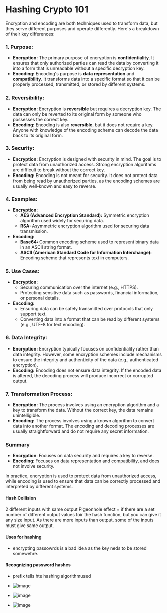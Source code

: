 # Hashing Crypto 101

Encryption and encoding are both techniques used to transform data, but they serve different purposes and operate differently. Here's a breakdown of their key differences:

### 1. **Purpose:**
   - **Encryption:** The primary purpose of encryption is **confidentiality**. It ensures that only authorized parties can read the data by converting it into a form that is unreadable without a specific decryption key.
   - **Encoding:** Encoding's purpose is **data representation** and **compatibility**. It transforms data into a specific format so that it can be properly processed, transmitted, or stored by different systems.

### 2. **Reversibility:**
   - **Encryption:** Encryption is **reversible** but requires a decryption key. The data can only be reverted to its original form by someone who possesses the correct key.
   - **Encoding:** Encoding is also **reversible**, but it does not require a key. Anyone with knowledge of the encoding scheme can decode the data back to its original form.

### 3. **Security:**
   - **Encryption:** Encryption is designed with security in mind. The goal is to protect data from unauthorized access. Strong encryption algorithms are difficult to break without the correct key.
   - **Encoding:** Encoding is not meant for security. It does not protect data from being read by unauthorized parties, as the encoding schemes are usually well-known and easy to reverse.

### 4. **Examples:**
   - **Encryption:**
     - **AES (Advanced Encryption Standard):** Symmetric encryption algorithm used widely for securing data.
     - **RSA:** Asymmetric encryption algorithm used for securing data transmission.
   - **Encoding:**
     - **Base64:** Common encoding scheme used to represent binary data in an ASCII string format.
     - **ASCII (American Standard Code for Information Interchange):** Encoding scheme that represents text in computers.

### 5. **Use Cases:**
   - **Encryption:**
     - Securing communication over the internet (e.g., HTTPS).
     - Protecting sensitive data such as passwords, financial information, or personal details.
   - **Encoding:**
     - Ensuring data can be safely transmitted over protocols that only support text.
     - Converting data into a format that can be read by different systems (e.g., UTF-8 for text encoding).

### 6. **Data Integrity:**
   - **Encryption:** Encryption typically focuses on confidentiality rather than data integrity. However, some encryption schemes include mechanisms to ensure the integrity and authenticity of the data (e.g., authenticated encryption).
   - **Encoding:** Encoding does not ensure data integrity. If the encoded data is altered, the decoding process will produce incorrect or corrupted output.

### 7. **Transformation Process:**
   - **Encryption:** The process involves using an encryption algorithm and a key to transform the data. Without the correct key, the data remains unintelligible.
   - **Encoding:** The process involves using a known algorithm to convert data into another format. The encoding and decoding processes are usually straightforward and do not require any secret information.

### Summary
- **Encryption**: Focuses on data security and requires a key to reverse.
- **Encoding**: Focuses on data representation and compatibility, and does not involve security.

In practice, encryption is used to protect data from unauthorized access, while encoding is used to ensure that data can be correctly processed and interpreted by different systems.



#### Hash Collision
2 different inputs with same output
Pigeonhole effect = if there are a set number of different output values foir the hash function, but you can give it any size input. As there are more inputs than output, some of the inputs must give same output.


#### Uses for hashing
- encrypting passowrds is a bad idea as the key neds to be stored somewehre.

#### Recognizing password hashes
- prefix tells hte hashing algorithmused
- ![image](https://github.com/user-attachments/assets/e9aa8165-80d6-450e-b196-14e657d4a8b1)

- ![image](https://github.com/user-attachments/assets/8be6d64b-9132-44a5-a520-15fc08c7dcda)

- ![image](https://github.com/user-attachments/assets/40896a0f-000d-4980-8dd6-20eca7cbe11f)


